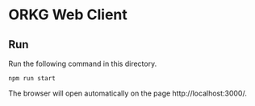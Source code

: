 # ORKG Web Client

## Run

Run the following command in this directory.

    npm run start

The browser will open automatically on the page http://localhost:3000/.